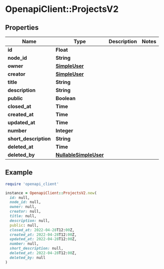 # OpenapiClient::ProjectsV2

## Properties

| Name | Type | Description | Notes |
| ---- | ---- | ----------- | ----- |
| **id** | **Float** |  |  |
| **node_id** | **String** |  |  |
| **owner** | [**SimpleUser**](SimpleUser.md) |  |  |
| **creator** | [**SimpleUser**](SimpleUser.md) |  |  |
| **title** | **String** |  |  |
| **description** | **String** |  |  |
| **public** | **Boolean** |  |  |
| **closed_at** | **Time** |  |  |
| **created_at** | **Time** |  |  |
| **updated_at** | **Time** |  |  |
| **number** | **Integer** |  |  |
| **short_description** | **String** |  |  |
| **deleted_at** | **Time** |  |  |
| **deleted_by** | [**NullableSimpleUser**](NullableSimpleUser.md) |  |  |

## Example

```ruby
require 'openapi_client'

instance = OpenapiClient::ProjectsV2.new(
  id: null,
  node_id: null,
  owner: null,
  creator: null,
  title: null,
  description: null,
  public: null,
  closed_at: 2022-04-28T12:00Z,
  created_at: 2022-04-28T12:00Z,
  updated_at: 2022-04-28T12:00Z,
  number: null,
  short_description: null,
  deleted_at: 2022-04-28T12:00Z,
  deleted_by: null
)
```

